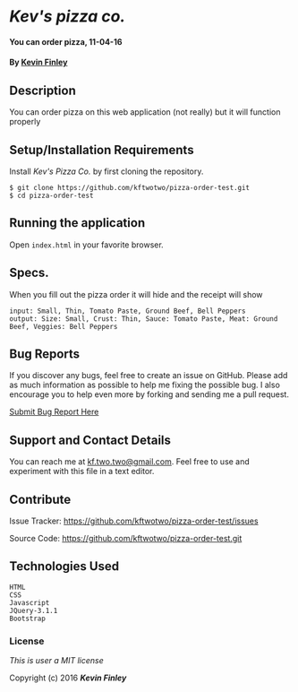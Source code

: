 # _Kev's pizza co._

#### You can order pizza, 11-04-16

#### By [Kevin Finley](http://www.kfinley.com)

## Description

You can order pizza on this web application (not really) but it will function properly

## Setup/Installation Requirements

Install _Kev's Pizza Co._ by first cloning the repository.
```
$ git clone https://github.com/kftwotwo/pizza-order-test.git
$ cd pizza-order-test
```
## Running the application
Open `index.html` in your favorite browser.

## Specs.
When you fill out the pizza order it will hide and the receipt will show
```
input: Small, Thin, Tomato Paste, Ground Beef, Bell Peppers
output: Size: Small, Crust: Thin, Sauce: Tomato Paste, Meat: Ground Beef, Veggies: Bell Peppers
```
## Bug Reports

If you discover any bugs, feel free to create an issue on GitHub. Please add as much information as possible to help me fixing the possible bug. I also encourage you to help even more by forking and sending me a pull request.

[Submit Bug Report Here](https://github.com/kftwotwo/pizza-order-test/issues)

## Support and Contact Details

You can reach me at [kf.two.two@gmail.com](mailto:kf.two.two@gmial.com). Feel free to use and experiment with this file in a text editor.

## Contribute

Issue Tracker: https://github.com/kftwotwo/pizza-order-test/issues

Source Code: https://github.com/kftwotwo/pizza-order-test.git


## Technologies Used
```
HTML
CSS
Javascript
JQuery-3.1.1
Bootstrap
```
### License

*This is user a MIT license*

Copyright (c) 2016 **_Kevin Finley_**
